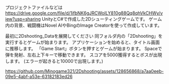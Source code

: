 プロジェクトファイルなどは　https://drive.google.com/file/d/1ifbNK6gJRCWolLY810g88Qq8qhVkCHWy/view?usp=sharing
UnityとC#で作成した2Dシューティングゲームです。
ゲーム内の背景、戦闘機はNovel AIやBingのImage Creatorを使って作成しています。


最初に2Dshooting_Dataを展開してください
同フォルダ内の「2Dshooting」を実行するとゲームが始まります。
アプリケーションを始めると、タイトル画面に推移します。
「Game Start」ボタンを押すとゲームが始まります。
Spaceで弾を発射、左右上下キーで移動できます。
スコアを5000獲得するとボスが出現します。
(エラーが起きると10000で出現します。)



https://github.com/Minogame321/2Dshooting/assets/128656868/a7aa0eeb-09e5-4abf-a53e-63182183ed26



